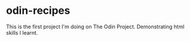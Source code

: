 # odin-recipes
This is the first project I'm doing on The Odin Project.
Demonstrating html skills I learnt.